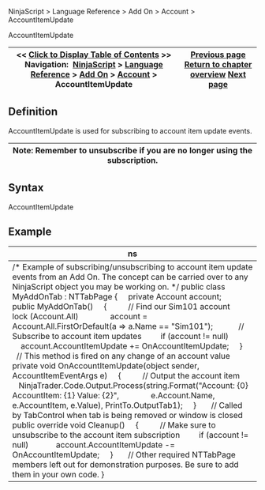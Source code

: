 ﻿
NinjaScript \> Language Reference \> Add On \> Account \> AccountItemUpdate

AccountItemUpdate

| \<\< [Click to Display Table of Contents](accountitemupdate.md) \>\> **Navigation:**     [NinjaScript](ninjascript.md) \> [Language Reference](language_reference_wip.md) \> [Add On](add_on.md) \> [Account](account_class.md) \> AccountItemUpdate | [Previous page](accountitem.md) [Return to chapter overview](account_class.md) [Next page](accountstatusupdate.md) |
| --- | --- |
## Definition
AccountItemUpdate is used for subscribing to account item update events. 
 

| Note: Remember to unsubscribe if you are no longer using the subscription. |
| --- |

## Syntax
AccountItemUpdate

## Example

| ns |
| --- |
| /\* Example of subscribing/unsubscribing to account item update events from an Add On. The concept can be carried over to any NinjaScript object you may be working on. \*/ public class MyAddOnTab : NTTabPage {      private Account account;      public MyAddOnTab()      {           // Find our Sim101 account          lock (Account.All)                account \= Account.All.FirstOrDefault(a \=\> a.Name \=\= "Sim101");             // Subscribe to account item updates          if (account !\= null)                account.AccountItemUpdate \+\= OnAccountItemUpdate;      }        // This method is fired on any change of an account value      private void OnAccountItemUpdate(object sender, AccountItemEventArgs e)      {           // Output the account item           NinjaTrader.Code.Output.Process(string.Format("Account: {0} AccountItem: {1} Value: {2}",                e.Account.Name, e.AccountItem, e.Value), PrintTo.OutputTab1\);      }        // Called by TabControl when tab is being removed or window is closed      public override void Cleanup()      {           // Make sure to unsubscribe to the account item subscription          if (account !\= null)               account.AccountItemUpdate \-\= OnAccountItemUpdate;      }        // Other required NTTabPage members left out for demonstration purposes. Be sure to add them in your own code. } |
